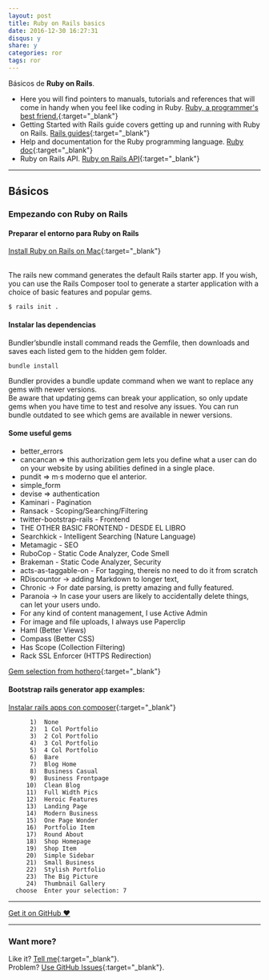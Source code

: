 ```yaml
---
layout: post
title: Ruby on Rails basics
date: 2016-12-30 16:27:31
disqus: y
share: y
categories: ror
tags: ror
---
```


Básicos de **Ruby on Rails**.<br>

- Here you will find pointers to manuals, tutorials and references that will come in handy when you feel like coding in Ruby.
[Ruby, a programmer's best friend.](https://www.ruby-lang.org/en/documentation/){:target="_blank"}
- Getting Started with Rails guide covers getting up and running with Ruby on Rails.
[Rails guides](http://guides.rubyonrails.org/getting_started.html){:target="_blank"}
- Help and documentation for the Ruby programming language.
[Ruby doc](http://ruby-doc.org){:target="_blank"}
- Ruby on Rails API.
[Ruby on Rails API](http://api.rubyonrails.org){:target="_blank"}

---

## Básicos

### Empezando con Ruby on Rails

#### Preparar el entorno para Ruby on Rails

[Install Ruby on Rails on Mac](http://railsapps.github.io/installrubyonrails-mac.html){:target="_blank"}<br><br>

The rails new command generates the default Rails starter app. If you wish, you can use the Rails Composer tool to generate a starter application with a choice of basic features and popular gems.

```
$ rails init .
```

#### Instalar las dependencias

Bundler’sbundle install command reads the Gemfile, then downloads and saves each listed gem to the hidden gem folder.

```
bundle install
```

Bundler provides a bundle update command when we want to replace any gems with newer versions.<br>
Be aware that updating gems can break your application, so only update gems when you have time to test and resolve any issues. You can run bundle outdated to see which gems are available in newer versions.

#### Some useful gems
- better_errors
- cancancan  =>  this authorization gem lets you define what a user can do on your website by using abilities defined in a single place.
- pundit  => m·s moderno que el anterior.
- simple_form
- devise   => authentication
- Kaminari - Pagination
- Ransack - Scoping/Searching/Filtering
- twitter-bootstrap-rails - Frontend
- THE OTHER BASIC FRONTEND - DESDE EL LIBRO
- Searchkick - Intelligent Searching (Nature Language)
- Metamagic - SEO
- RuboCop - Static Code Analyzer, Code Smell
- Brakeman - Static Code Analyzer, Security
- acts-as-taggable-on - For tagging, thereís no need to do it from scratch
- RDiscountor -> adding Markdown to longer text,
- Chronic  -> For date parsing, is pretty amazing and fully featured.
- Paranoia -> In case your users are likely to accidentally delete things, can let your users undo.
- For any kind of content management, I use Active Admin
- For image and file uploads, I always use Paperclip
- Haml (Better Views)
- Compass (Better CSS)
- Has Scope (Collection Filtering)
- Rack SSL Enforcer (HTTPS Redirection)

[Gem selection from hothero](https://github.com/hothero/awesome-rails-gem){:target="_blank"}

#### Bootstrap rails generator app examples:

[Instalar rails apps con composer](https://github.com/RailsApps/rails-composer){:target="_blank"}

          1)  None
          2)  1 Col Portfolio
          3)  2 Col Portfolio
          4)  3 Col Portfolio
          5)  4 Col Portfolio
          6)  Bare
          7)  Blog Home
          8)  Business Casual
          9)  Business Frontpage
         10)  Clean Blog
         11)  Full Width Pics
         12)  Heroic Features
         13)  Landing Page
         14)  Modern Business
         15)  One Page Wonder
         16)  Portfolio Item
         17)  Round About
         18)  Shop Homepage
         19)  Shop Item
         20)  Simple Sidebar
         21)  Small Business
         22)  Stylish Portfolio
         23)  The Big Picture
         24)  Thumbnail Gallery
      choose  Enter your selection: 7
---

<a href="https://github.com/mariope/apuntes" target="_blank" class="big-button gray">Get it on GitHub &hearts;</a>

---

### Want more?

Like it? [Tell me](http://twitter.com/mariodevelop){:target="_blank"}.<br/>
Problem? [Use GitHub Issues](https://github.com/mariope/apuntes/issues){:target="_blank"}.
